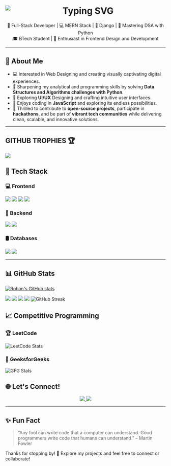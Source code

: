 <h1 align="center">
  <img
    src="https://readme-typing-svg.herokuapp.com/?font=Fira+Code&size=30&pause=1000&color=FFA500&center=true&vCenter=true&width=1000&lines=Hello!+I'm+Arisha+Firoz;Full-Stack+Developer+%F0%9F%92%BB;MERN+Stack+%7C+Django+%7C+Mastering+DSA+with+Python" 
    alt="Typing SVG"
    style="max-width: 100%; display: block; margin: auto;" 
  />
</h1>
<p align="center">
  🚀 Full-Stack Developer | 💻 MERN Stack | 🐍 Django | 🧩 Mastering DSA with Python <br/>
  🎓 BTech Student | 🎨 Enthusiast in Frontend Design and Development
</p>

---

## 🧠 About Me

- 💻 Interested in Web Designing and creating visually captivating digital experiences.
- 🌱 Sharpening my analytical and programming skills by solving **Data Structures and Algorithms challenges with Python**.
- 🎨 Exploring **UI/UX** Designing and crafting intuitive user interfaces.
- 👀 Enjoys coding in **JavaScript** and exploring its endless possibilities.
- 🤝 Thrilled to contribute to **open-source projects**, participate in **hackathons**, and be part of **vibrant tech communities** while delivering clean, scalable, and innovative solutions.

---
## **GITHUB TROPHIES** 🏆
<img src="https://github-profile-trophy.vercel.app/?username=Arisha2902&theme=onedark&column=-1&margin-w=8&no-frame=true&no-bg=true"  /></a>

## 🚀 Tech Stack

### 💻 Frontend
<p>

  <img src="https://img.shields.io/badge/HTML-E34F26?style=for-the-badge&logo=html5&logoColor=white" />
  <img src="https://img.shields.io/badge/CSS-1572B6?style=for-the-badge&logo=css3&logoColor=white" />
  <img src="https://img.shields.io/badge/JavaScript-323330?style=for-the-badge&logo=javascript&logoColor=F7DF1E" />
  <img src="https://img.shields.io/badge/React-61DAFB?style=for-the-badge&logo=react&logoColor=black" />
</p>

### 🧪 Backend
<p>
  <img src="https://img.shields.io/badge/Node.js-339933?style=for-the-badge&logo=nodedotjs&logoColor=white" />
  <img src="https://img.shields.io/badge/Django-092E20?style=for-the-badge&logo=django&logoColor=white" />
</p>

### 🛢️ Databases
<p>
  <img src="https://img.shields.io/badge/MongoDB-47A248?style=for-the-badge&logo=mongodb&logoColor=white" />
  <img src="https://img.shields.io/badge/MySQL-005C84?style=for-the-badge&logo=mysql&logoColor=white" />
</p>

---

## 📊 GitHub Stats

<p align="center">

  [![Rohan's GitHub stats](https://github-readme-stats.vercel.app/api?username=Arisha2902\&rank_icon=percentile&theme=radical)](https://github.com/Arisha290z/github-readme-stats)

![](http://github-profile-summary-cards.vercel.app/api/cards/repos-per-language?username=Arisha2902&theme=radical)
![](http://github-profile-summary-cards.vercel.app/api/cards/most-commit-language?username=Arisha2902&theme=radiical)
![](http://github-profile-summary-cards.vercel.app/api/cards/stats?username=Arisha2902&theme=radical)
![](http://github-profile-summary-cards.vercel.app/api/cards/productive-time?username=Arisha2902&theme=radical&utcOffset=8)
<img src="https://github-readme-streak-stats.herokuapp.com/?user=Arisha2902&theme=radical&hide_border=true" alt="GitHub Streak" />

</p>



## 📈 Competitive Programming

### 🏆 LeetCode
![LeetCode Stats](https://leetcode-stats-api.herokuapp.com/Arisha2902)

### 🌟 GeeksforGeeks
![GFG Stats](https://gfgstatscard.vercel.app/firozar130z?theme=dark)


## 🌐 Let's Connect!

<p align="center">
  <a href="https://github.com/Arisha2902">
    <img src="https://img.shields.io/badge/GitHub-100000?style=for-the-badge&logo=github&logoColor=white" />
  </a>
  <a href="https://www.linkedin.com/in/arisha2902">
    <img src="https://img.shields.io/badge/LinkedIn-0A66C2?style=for-the-badge&logo=linkedin&logoColor=white" />
  </a>
</p>

---

## ✨ Fun Fact

> “Any fool can write code that a computer can understand. Good programmers write code that humans can understand.” – Martin Fowler

Thanks for stopping by! 🚀 Explore my projects and feel free to connect or collaborate!
